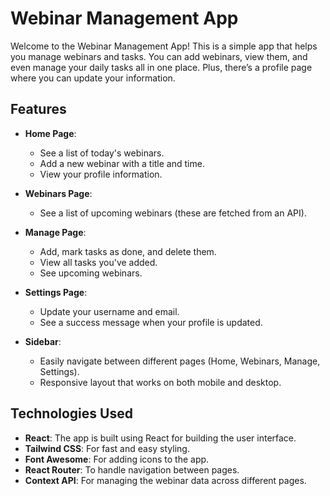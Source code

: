 # Webinar Management App

Welcome to the Webinar Management App! This is a simple app that helps you manage webinars and tasks. You can add webinars, view them, and even manage your daily tasks all in one place. Plus, there’s a profile page where you can update your information.

## Features

- **Home Page**: 
  - See a list of today's webinars.
  - Add a new webinar with a title and time.
  - View your profile information.

- **Webinars Page**: 
  - See a list of upcoming webinars (these are fetched from an API).
  
- **Manage Page**: 
  - Add, mark tasks as done, and delete them.
  - View all tasks you've added.
  - See upcoming webinars.

- **Settings Page**: 
  - Update your username and email.
  - See a success message when your profile is updated.

- **Sidebar**: 
  - Easily navigate between different pages (Home, Webinars, Manage, Settings).
  - Responsive layout that works on both mobile and desktop.

## Technologies Used

- **React**: The app is built using React for building the user interface.
- **Tailwind CSS**: For fast and easy styling.
- **Font Awesome**: For adding icons to the app.
- **React Router**: To handle navigation between pages.
- **Context API**: For managing the webinar data across different pages.